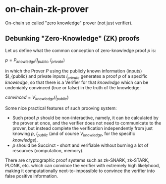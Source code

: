 # on-chain-zk-prover
On-chain so called "zero knowledge" prover (not just verifier).

## Debunking "Zero-Knowledge" (ZK) proofs

Let us define what the common conception of zero-knowledge proof $p$ is:

$p = P_{knowledge}(I_{public}, I_{private})$

in which the Prover $P$ using the publicly known information (inputs) $I_{public} and private inputs $I_{private}$
generates a proof $p$ of a specific $knowledge$, so that there is a Verifier for that $knowledge$ which can be undeniably
convinced (true or false) in the truth of the knowledge:

${convinced} = V_{knowledge}(I_{public})$

Some nice practical features of such prooving system:
- Such proof $p$ should be non-interactive, namely, it can be calculated by the prover at once, and the
verifier does not need to communicate to the prover, but instead complete the verification independently
from just knowing $p$, $I_{public}$ (and of course $V_{knowledge}$, for the specific $knowledge$). 
- $p$ should be Succinct - short and verifiable without burning a lot of resources (computation, memory). 

There are cryptographic proof systems such as zk-SNARK, zk-STARK, PLONK, etc. which can convince the verifier with
extremely high likelyhood, making it computationally next-to-impossible to convince the verifier into false positive
information.

